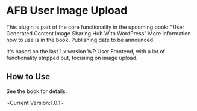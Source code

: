 AFB User Image Upload
=====================

This plugin is part of the core functionality in the upcoming book: "User Generated Content Image Sharing Hub With WordPress"
More information how to use is in the book. Publishing date to be announced.

It's based on the last 1.x version WP User Frontend, with a lot of functionality stripped out, focusing on image upload.

## How to Use
See the book for details.

~Current Version:1.0.1~
